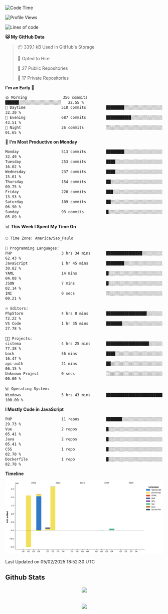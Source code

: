  
<!--START_SECTION:waka-->
![Code Time](http://img.shields.io/badge/Code%20Time-1%2C774%20hrs%2024%20mins-blue)

![Profile Views](http://img.shields.io/badge/Profile%20Views-0-blue)

![Lines of code](https://img.shields.io/badge/From%20Hello%20World%20I%27ve%20Written-7.2%20million%20lines%20of%20code-blue)

**🐱 My GitHub Data** 

> 📦 339.1 kB Used in GitHub's Storage 
 > 
> 💼 Opted to Hire
 > 
> 📜 27 Public Repositories 
 > 
> 🔑 17 Private Repositories 
 > 
**I'm an Early 🐤** 

```text
🌞 Morning                356 commits         ██████░░░░░░░░░░░░░░░░░░░   22.55 % 
🌆 Daytime                510 commits         ████████░░░░░░░░░░░░░░░░░   32.30 % 
🌃 Evening                687 commits         ███████████░░░░░░░░░░░░░░   43.51 % 
🌙 Night                  26 commits          ░░░░░░░░░░░░░░░░░░░░░░░░░   01.65 % 
```
📅 **I'm Most Productive on Monday** 

```text
Monday                   513 commits         ████████░░░░░░░░░░░░░░░░░   32.49 % 
Tuesday                  253 commits         ████░░░░░░░░░░░░░░░░░░░░░   16.02 % 
Wednesday                237 commits         ████░░░░░░░░░░░░░░░░░░░░░   15.01 % 
Thursday                 154 commits         ██░░░░░░░░░░░░░░░░░░░░░░░   09.75 % 
Friday                   220 commits         ███░░░░░░░░░░░░░░░░░░░░░░   13.93 % 
Saturday                 109 commits         ██░░░░░░░░░░░░░░░░░░░░░░░   06.90 % 
Sunday                   93 commits          █░░░░░░░░░░░░░░░░░░░░░░░░   05.89 % 
```


📊 **This Week I Spent My Time On** 

```text
🕑︎ Time Zone: America/Sao_Paulo

💬 Programming Languages: 
PHP                      3 hrs 34 mins       ████████████████░░░░░░░░░   62.43 % 
JavaScript               1 hr 45 mins        ████████░░░░░░░░░░░░░░░░░   30.82 % 
YAML                     14 mins             █░░░░░░░░░░░░░░░░░░░░░░░░   04.08 % 
JSON                     7 mins              █░░░░░░░░░░░░░░░░░░░░░░░░   02.14 % 
INI                      0 secs              ░░░░░░░░░░░░░░░░░░░░░░░░░   00.21 % 

🔥 Editors: 
PhpStorm                 4 hrs 8 mins        ██████████████████░░░░░░░   72.22 % 
VS Code                  1 hr 35 mins        ███████░░░░░░░░░░░░░░░░░░   27.78 % 

🐱‍💻 Projects: 
sistema                  4 hrs 25 mins       ███████████████████░░░░░░   77.38 % 
back                     56 mins             ████░░░░░░░░░░░░░░░░░░░░░   16.47 % 
api-auth                 21 mins             ██░░░░░░░░░░░░░░░░░░░░░░░   06.15 % 
Unknown Project          0 secs              ░░░░░░░░░░░░░░░░░░░░░░░░░   00.00 % 

💻 Operating System: 
Windows                  5 hrs 43 mins       █████████████████████████   100.00 % 
```

**I Mostly Code in JavaScript** 

```text
PHP                      11 repos            ███████░░░░░░░░░░░░░░░░░░   29.73 % 
Vue                      2 repos             █░░░░░░░░░░░░░░░░░░░░░░░░   05.41 % 
Java                     2 repos             █░░░░░░░░░░░░░░░░░░░░░░░░   05.41 % 
CSS                      1 repo              █░░░░░░░░░░░░░░░░░░░░░░░░   02.70 % 
Dockerfile               1 repo              █░░░░░░░░░░░░░░░░░░░░░░░░   02.70 % 
```



**Timeline**

![Lines of Code chart](https://raw.githubusercontent.com/MaueDev/MaueDev/main/assets/bar_graph.png)


 Last Updated on 05/02/2025 18:52:30 UTC
<!--END_SECTION:waka-->

## Github Stats  
<div align="center"><img src="https://github-readme-stats.vercel.app/api/top-langs/?username=MaueDev&hide_border=true&layout=compact" align="center" /></div>  

<br/>  

<br/>  

<div align="center">
<img src="https://komarev.com/ghpvc/?username=MaueDev&&style=flat-square" align="center" />
</div>  
  
